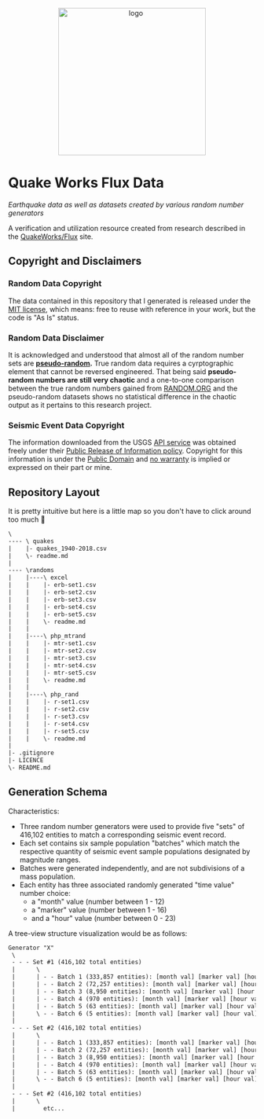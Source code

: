 <p align="center">
  <img src="https://craton.sfo2.cdn.digitaloceanspaces.com/media/img/branding/hero/moss-hero.png" alt="logo" width="300">
</p>

# Quake Works Flux Data

_Earthquake data as well as datasets created by various random number generators_

A verification and utilization resource created from research described in the [QuakeWorks/Flux](https://flux.quake.works) site.

## Copyright and Disclaimers

### Random Data Copyright

The data contained in this repository that I generated is released under the [MIT license](LICENSE), which means: free to reuse with reference in your work, but the code is "As Is" status.

### Random Data Disclaimer

It is acknowledged and understood that almost all of the random number sets are **[pseudo-random](https://www.random.org/randomness/).** True random data requires a cyrptographic element that cannot be reversed engineered. That being said **pseudo-random numbers are still very chaotic** and a one-to-one comparison between the true random numbers gained from [RANDOM.ORG](https://www.random.org) and the pseudo-random datasets shows no statistical difference in the chaotic output as it pertains to this research project.

### Seismic Event Data Copyright

The information downloaded from the USGS [API service](https://earthquake.usgs.gov/fdsnws/event/1/) was obtained freely under their [Public Release of Information policy](https://www.usgs.gov/information-policies-and-instructions/public-release-information). Copyright for this information is under the [Public Domain](https://www.usgs.gov/information-policies-and-instructions/copyrights-and-credits) and [no warranty](https://www.doi.gov/disclaimer) is implied or expressed on their part or mine.

## Repository Layout

It is pretty intuitive but here is a little map so you don't have to click around too much :100:

```txt
\
---- \ quakes
|    |- quakes_1940-2018.csv
|    \- readme.md
|
---- \randoms
|    |----\ excel
|    |    |- erb-set1.csv
|    |    |- erb-set2.csv
|    |    |- erb-set3.csv
|    |    |- erb-set4.csv
|    |    |- erb-set5.csv
|    |    \- readme.md
|    |  
|    |----\ php_mtrand
|    |    |- mtr-set1.csv
|    |    |- mtr-set2.csv
|    |    |- mtr-set3.csv
|    |    |- mtr-set4.csv
|    |    |- mtr-set5.csv
|    |    \- readme.md
|    |  
|    |----\ php_rand
|    |    |- r-set1.csv
|    |    |- r-set2.csv
|    |    |- r-set3.csv
|    |    |- r-set4.csv
|    |    |- r-set5.csv
|    |    \- readme.md
|
|- .gitignore
|- LICENCE
\- README.md
```

## Generation Schema

Characteristics:

- Three random number generators were used to provide five "sets" of 416,102 entities to match a corresponding seismic event record.
- Each set contains six sample population "batches" which match the respective quantity of seismic event sample populations designated by magnitude ranges.
- Batches were generated independently, and are not subdivisions of a mass population.
- Each entity has three associated randomly generated "time value" number choice:
  + a "month" value (number between 1 - 12)
  + a "marker" value (number between 1 - 16)
  + and a "hour" value (number between 0 - 23)

A tree-view structure visualization would be as follows:

```txt
Generator "X"
 \
 - - - Set #1 (416,102 total entities)
 |      \
 |      | - - Batch 1 (333,857 entities): [month val] [marker val] [hour val]
 |      | - - Batch 2 (72,257 entities): [month val] [marker val] [hour val]
 |      | - - Batch 3 (8,950 entities): [month val] [marker val] [hour val]
 |      | - - Batch 4 (970 entities): [month val] [marker val] [hour val]
 |      | - - Batch 5 (63 entities): [month val] [marker val] [hour val]
 |      \ - - Batch 6 (5 entities): [month val] [marker val] [hour val]
 |      
 - - - Set #2 (416,102 total entities)
 |      \
 |      | - - Batch 1 (333,857 entities): [month val] [marker val] [hour val]
 |      | - - Batch 2 (72,257 entities): [month val] [marker val] [hour val]
 |      | - - Batch 3 (8,950 entities): [month val] [marker val] [hour val]
 |      | - - Batch 4 (970 entities): [month val] [marker val] [hour val]
 |      | - - Batch 5 (63 entities): [month val] [marker val] [hour val]
 |      \ - - Batch 6 (5 entities): [month val] [marker val] [hour val]
 |
 - - - Set #2 (416,102 total entities)
 |      \
 |        etc...
```
